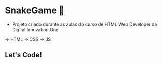 # SnakeGame 🐍

- Projeto criado durante as aulas do curso de HTML Web Developer da Digital Innovation One.

-> HTML
-> CSS
-> JS

## Let's Code!

